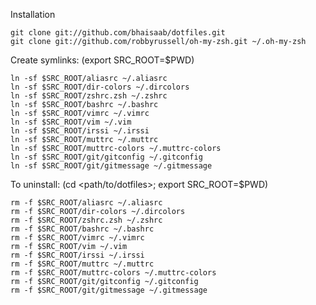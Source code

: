 Installation

    git clone git://github.com/bhaisaab/dotfiles.git
    git clone git://github.com/robbyrussell/oh-my-zsh.git ~/.oh-my-zsh

Create symlinks: (export SRC_ROOT=$PWD)

    ln -sf $SRC_ROOT/aliasrc ~/.aliasrc
    ln -sf $SRC_ROOT/dir-colors ~/.dircolors
    ln -sf $SRC_ROOT/zshrc.zsh ~/.zshrc
    ln -sf $SRC_ROOT/bashrc ~/.bashrc
    ln -sf $SRC_ROOT/vimrc ~/.vimrc
    ln -sf $SRC_ROOT/vim ~/.vim
    ln -sf $SRC_ROOT/irssi ~/.irssi
    ln -sf $SRC_ROOT/muttrc ~/.muttrc
    ln -sf $SRC_ROOT/muttrc-colors ~/.muttrc-colors
    ln -sf $SRC_ROOT/git/gitconfig ~/.gitconfig
    ln -sf $SRC_ROOT/git/gitmessage ~/.gitmessage

To uninstall: (cd <path/to/dotfiles>; export SRC_ROOT=$PWD)

    rm -f $SRC_ROOT/aliasrc ~/.aliasrc
    rm -f $SRC_ROOT/dir-colors ~/.dircolors
    rm -f $SRC_ROOT/zshrc.zsh ~/.zshrc
    rm -f $SRC_ROOT/bashrc ~/.bashrc
    rm -f $SRC_ROOT/vimrc ~/.vimrc
    rm -f $SRC_ROOT/vim ~/.vim
    rm -f $SRC_ROOT/irssi ~/.irssi
    rm -f $SRC_ROOT/muttrc ~/.muttrc
    rm -f $SRC_ROOT/muttrc-colors ~/.muttrc-colors
    rm -f $SRC_ROOT/git/gitconfig ~/.gitconfig
    rm -f $SRC_ROOT/git/gitmessage ~/.gitmessage


